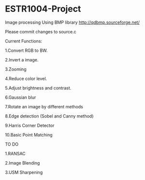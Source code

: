 # ESTR1004-Project
Image processing
Using BMP library http://qdbmp.sourceforge.net/

Please commit changes to source.c


Current Functions:

1.Convert RGB to BW.

2.Invert a image.

3.Zooming

4.Reduce color level.

5.Adjust brightness and contrast.

6.Gaussian blur

7.Rotate an image by different methods

8.Edge detection (Sobel and Canny method)

9.Harris Corner Detector

10.Basic Point Matching

TO DO

1.RANSAC

2.Image Blending

3.USM Sharpening

